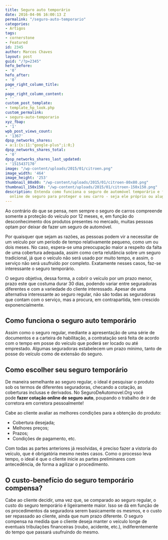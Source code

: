 ```yaml
---
title: Seguro auto temporário
date: 2016-04-06 16:00:13 Z
permalink: "/seguro-auto-temporario"
categories:
- Artigos
tags:
- cornerstone
- Featured
id: 2345
author: Marcos Chaves
layout: post
guid: "/?p=2345"
hefo_before:
- '0'
hefo_after:
- '0'
page_right_column_title:
- ''
page_right_column_content:
- ''
custom_post_template:
- template_hp_look.php
custom_permalink:
- seguro-auto-temporario
xyz_fbap:
- '1'
wpb_post_views_count:
- '1367'
dpsp_networks_shares:
- a:1:{s:11:"google-plus";i:0;}
dpsp_networks_shares_total:
- '0'
dpsp_networks_shares_last_updated:
- '1515437170'
image: "/wp-content/uploads/2015/01/citroen.png"
image_width: '464'
image_height: '253'
thumbnail_80x80: "/wp-content/uploads/2015/01/citroen-80x80.png"
thumbnail_150x150: "/wp-content/uploads/2015/01/citroen-150x150.png"
description: Entenda como funciona o seguro de automóvel temporário e faça sua cotação
  online de seguro para proteger o seu carro - seja ele próprio ou alugado.
---
```


Ao contrário do que se pensa, nem sempre o seguro de carros compreende somente a proteção do veículo por 12 meses, e, em função do desconhecimento dos produtos presentes no mercado, muitas pessoas optam por deixar de fazer um seguro de automóvel.

Por quaisquer que sejam as razões, as pessoas podem vir a necessitar de um veículo por um período de tempo relativamente pequeno, como um ou dois meses. No caso, espera-se uma preocupação maior a respeito da falta de uma cobertura adequada, assim como certa relutância sobre um seguro tradicional, já que o veículo não será usado por muito tempo, e assim, o serviço não será usufruído por completo. Exatamente nesses casos, faz-se interessante o seguro temporário.

O seguro objetiva, dessa forma, a cobrir o veículo por um prazo menor, prazo este que costuma durar 30 dias, podendo variar entre seguradoras diferentes e com a variedade do cliente interessado. Apesar de uma alternativa interessante ao seguro regular, não são todas as seguradoras que contam com o serviço, mas a procura, em contrapartida, tem crescido exponencialmente.

## Como funciona o seguro auto temporário

Assim como o seguro regular, mediante a apresentação de uma série de documentos e a carteira de habilitação, a contratação será feita de acordo com o tempo em posse do veículo que poderá ser locado ou até emprestado. Algumas seguradoras estabelecem um prazo mínimo, tanto de posse do veículo como de extensão do seguro.

## Como escolher seu seguro temporário

De maneira semelhante ao seguro regular, o ideal é pesquisar o produto sob os termos de diferentes seguradoras, checando a cotação, as coberturas inclusas e derivados. No SeguroDeAutomovel.Org você pode **fazer cotação online de seguro auto**, poupando o trabalho de ir de corretora em corretora pessoalmente!

Cabe ao cliente avaliar as melhores condições para a obtenção do produto:

  * Cobertura desejada;
  * Melhores preços;
  * Prazos;
  * Condições de pagamento, etc.

Com todas as partes anteriores já resolvidas, é preciso fazer a vistoria do veículo, que é obrigatória mesmo nestes casos. Como o processo leva tempo, o ideal é que o cliente inicie as partes preliminares com antecedência, de forma a agilizar o procedimento.

## O custo-benefício do seguro temporário compensa?

Cabe ao cliente decidir, uma vez que, se comparado ao seguro regular, o custo do seguro temporário é ligeiramente maior. Isso se dá em função de os procedimentos da seguradora serem basicamente os mesmos, e o custo ser repassado ao cliente, ainda que num prazo diferente. O seguro compensa na medida que o cliente deseja manter o veículo longe de eventuais tribulações financeiras (roubo, acidente, etc.), indiferentemente do tempo que passará usufruindo do mesmo.

##